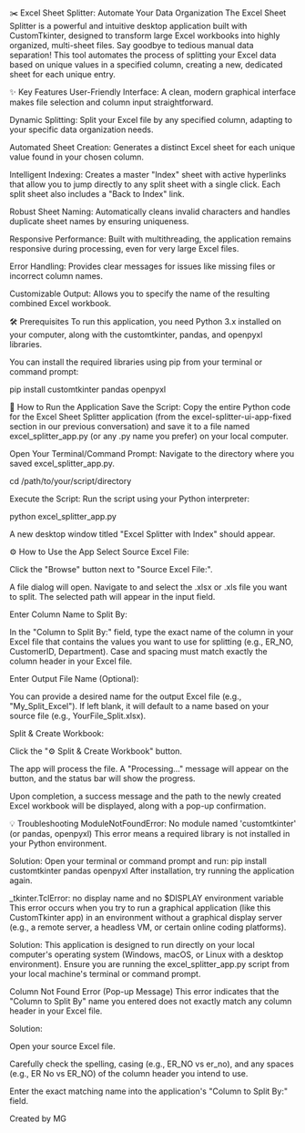 ✂️ Excel Sheet Splitter: Automate Your Data Organization
The Excel Sheet Splitter is a powerful and intuitive desktop application built with CustomTkinter, designed to transform large Excel workbooks into highly organized, multi-sheet files. Say goodbye to tedious manual data separation! This tool automates the process of splitting your Excel data based on unique values in a specified column, creating a new, dedicated sheet for each unique entry.

✨ Key Features
User-Friendly Interface: A clean, modern graphical interface makes file selection and column input straightforward.

Dynamic Splitting: Split your Excel file by any specified column, adapting to your specific data organization needs.

Automated Sheet Creation: Generates a distinct Excel sheet for each unique value found in your chosen column.

Intelligent Indexing: Creates a master "Index" sheet with active hyperlinks that allow you to jump directly to any split sheet with a single click. Each split sheet also includes a "Back to Index" link.

Robust Sheet Naming: Automatically cleans invalid characters and handles duplicate sheet names by ensuring uniqueness.

Responsive Performance: Built with multithreading, the application remains responsive during processing, even for very large Excel files.

Error Handling: Provides clear messages for issues like missing files or incorrect column names.

Customizable Output: Allows you to specify the name of the resulting combined Excel workbook.

🛠️ Prerequisites
To run this application, you need Python 3.x installed on your computer, along with the customtkinter, pandas, and openpyxl libraries.

You can install the required libraries using pip from your terminal or command prompt:

pip install customtkinter pandas openpyxl

🚀 How to Run the Application
Save the Script:
Copy the entire Python code for the Excel Sheet Splitter application (from the excel-splitter-ui-app-fixed section in our previous conversation) and save it to a file named excel_splitter_app.py (or any .py name you prefer) on your local computer.

Open Your Terminal/Command Prompt:
Navigate to the directory where you saved excel_splitter_app.py.

cd /path/to/your/script/directory

Execute the Script:
Run the script using your Python interpreter:

python excel_splitter_app.py

A new desktop window titled "Excel Splitter with Index" should appear.

⚙️ How to Use the App
Select Source Excel File:

Click the "Browse" button next to "Source Excel File:".

A file dialog will open. Navigate to and select the .xlsx or .xls file you want to split. The selected path will appear in the input field.

Enter Column Name to Split By:

In the "Column to Split By:" field, type the exact name of the column in your Excel file that contains the values you want to use for splitting (e.g., ER_NO, CustomerID, Department). Case and spacing must match exactly the column header in your Excel file.

Enter Output File Name (Optional):

You can provide a desired name for the output Excel file (e.g., "My_Split_Excel"). If left blank, it will default to a name based on your source file (e.g., YourFile_Split.xlsx).

Split & Create Workbook:

Click the "⚙️ Split & Create Workbook" button.

The app will process the file. A "Processing..." message will appear on the button, and the status bar will show the progress.

Upon completion, a success message and the path to the newly created Excel workbook will be displayed, along with a pop-up confirmation.

💡 Troubleshooting
ModuleNotFoundError: No module named 'customtkinter' (or pandas, openpyxl)
This error means a required library is not installed in your Python environment.

Solution: Open your terminal or command prompt and run:
pip install customtkinter pandas openpyxl
After installation, try running the application again.

_tkinter.TclError: no display name and no $DISPLAY environment variable
This error occurs when you try to run a graphical application (like this CustomTkinter app) in an environment without a graphical display server (e.g., a remote server, a headless VM, or certain online coding platforms).

Solution: This application is designed to run directly on your local computer's operating system (Windows, macOS, or Linux with a desktop environment). Ensure you are running the excel_splitter_app.py script from your local machine's terminal or command prompt.

Column Not Found Error (Pop-up Message)
This error indicates that the "Column to Split By" name you entered does not exactly match any column header in your Excel file.

Solution:

Open your source Excel file.

Carefully check the spelling, casing (e.g., ER_NO vs er_no), and any spaces (e.g., ER No vs ER_NO) of the column header you intend to use.

Enter the exact matching name into the application's "Column to Split By:" field.

Created by MG